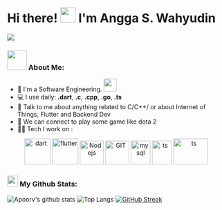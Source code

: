 # Hi there! <img src="https://github.com/TheDudeThatCode/TheDudeThatCode/blob/master/Assets/Hi.gif" width="35" /> I'm Angga S. Wahyudin
![](https://camo.githubusercontent.com/992babdffd8c74a1502de375fbdf7e4d54773242/68747470733a2f2f6d656469612e67697068792e636f6d2f6d656469612f53576f536b4e36447854737a71494b4571762f67697068792e676966)

### <img src="https://github.com/TheDudeThatCode/TheDudeThatCode/blob/master/Assets/Developer.gif" width="45" /> About Me:
- 🏦 I'm a Software Engineering.
      <img src="https://media.giphy.com/media/WUlplcMpOCEmTGBtBW/giphy.gif" width="30">
- 💻 I use daily: **.dart**, **.c**, **.cpp**, **.go**, **.ts**
- 💬 Talk to me about anything related to C/C++/ or about Internet of Things, Flutter and Backend Dev
- 👯 We can connect to play some game like dota 2
- 🧑‍💻 Tech I work on :
<p align="center">
      <img src="https://www.vectorlogo.zone/logos/dartlang/dartlang-icon.svg" alt="dart" width="60" height="60"/> 
      <img src="https://www.vectorlogo.zone/logos/flutterio/flutterio-icon.svg" alt="flutter" width="60" height="60"/>
      <img src="https://www.vectorlogo.zone/logos/nodejs/nodejs-icon.svg" alt="Nodejs" width="55" height="55"/>
      <img src="https://www.vectorlogo.zone/logos/git-scm/git-scm-icon.svg" alt="GIT" width="55" height="55"/> 
      <img src="https://www.vectorlogo.zone/logos/mysql/mysql-icon.svg" alt="mysql" width="45" height="55"/>
      <img src="https://www.vectorlogo.zone/logos/typescriptlang/typescriptlang-icon.svg" alt="ts" width="45" height="55"/>
      <img src="https://www.vectorlogo.zone/logos/golang/golang-official.svg" alt="ts" width="80" height="60"/>
</p>

### <img src='https://media1.giphy.com/media/du3J3cXyzhj75IOgvA/giphy.gif?cid=ecf05e47x2g034i9pzwtzzsd3xgg2w9nr94t4tflbbgo3008&rid=giphy.gif' width='25' /> My Github Stats:
![Apoorv's github stats](https://github-readme-stats.vercel.app/api?username=anggasetiawanw&show_icons=true&title_color=ffc857&icon_color=8ac926&text_color=daf7dc&bg_color=151515&hide=issues&count_private=true&include_all_commits=true)
![Top Langs](https://github-readme-stats.vercel.app/api/top-langs/?username=anggasetiawanw&layout=compact&text_color=daf7dc&bg_color=151515&hide=css,html,php)
[![GitHub Streak](https://github-readme-streak-stats.herokuapp.com/?user=anggasetiawanw&theme=dark)](https://git.io/streak-stats)
